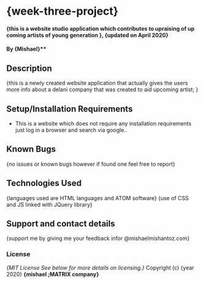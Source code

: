 # {week-three-project}
#### {this is a website studio application which contributes to upraising of up coming artists of young generation }, {updated on April 2020}
#### By **{Mishael}****
## Description
{this is a newly created website application that actually gives the users more info about a delani company that was created to aid upcoming artist; }
## Setup/Installation Requirements
* This is a website which does not require any installation requirements just log in a browser and search via google..

## Known Bugs
{no issues or known bugs however if found one feel free to report}
## Technologies Used
{languages used are HTML languages
and ATOM software}
{use of CSS and JS linked with JQuery library}
## Support and contact details
{support me by giving me your feedback infor @mishaelmishantoz.com}

### License
*{MIT License  See below for more details on licensing.}*
Copyright (c) {year 2020} **{mishael ;MATRIX company}**
